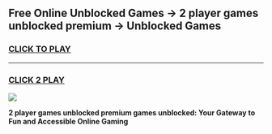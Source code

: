 
## Free Online Unblocked Games → 2 player games unblocked premium → Unblocked Games
<h3>
<a href="https://premium.freeplayer.one?title=2_player_games_unblocked_premium&ref=21F">CLICK TO PLAY</a></h3>
<hr>

<h3>
<a href="https://premium.freeplayer.one?title=2_player_games_unblocked_premium&ref=21F">CLICK 2 PLAY</a>
  
</h3>

<a href="https://premium.freeplayer.one?title=2_player_games_unblocked_premium&ref=21F/"><img src="https://clearcache.store/games.png"></a>


**2 player games unblocked premium games unblocked: Your Gateway to Fun and Accessible Online Gaming**
